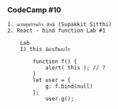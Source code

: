 ### CodeCamp #10
    1. นายสุพรรคกิจ สิทธิ (Supakkit Sitthi)
    2. React - bind function Lab #1

        Lab
        1) this มีค่าเป็นอะไร

            function f() {
                alert( this ); // ?
            }
            let user = {
                g: f.bind(null)
            };
                user.g();
